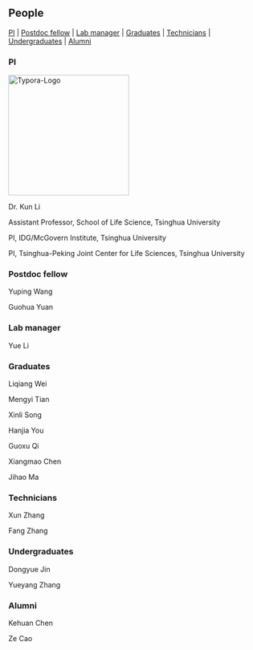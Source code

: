 ## People

[PI](#pi) | [Postdoc fellow](#postdoc-fellow) | [Lab manager](#lab-manager) | [Graduates](#graduates) | [Technicians](#technicians) | [Undergraduates](#undergraduates) | [Alumni](#alumni) 

### PI

<div>	<!--每个格子内是图片加标题-->
        	<img src="https://www.life.tsinghua.edu.cn/__local/A/FB/1A/83B4CD84B6D5ED58F76F13B9225_1301032F_7617F.jpg"
                 alt="Typora-Logo"
                 height="240"/>	<!--高度设置-->
        	<br>	<!--换行-->
</div>  


Dr. Kun Li

Assistant Professor, School of Life Science, Tsinghua University

PI, IDG/McGovern Institute, Tsinghua University

PI, Tsinghua-Peking Joint Center for Life Sciences, Tsinghua University

### Postdoc fellow
Yuping Wang

Guohua Yuan

### Lab manager
Yue Li

### Graduates
Liqiang Wei

Mengyi Tian

Xinli Song

Hanjia You

Guoxu Qi

Xiangmao Chen

Jihao Ma

### Technicians
Xun Zhang

Fang Zhang

### Undergraduates
Dongyue Jin

Yueyang Zhang

### Alumni
Kehuan Chen

Ze Cao
